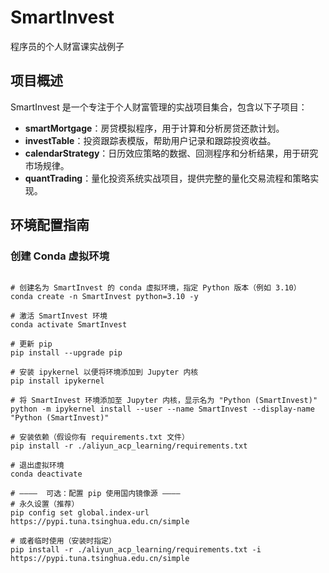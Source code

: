 # SmartInvest
程序员的个人财富课实战例子

## 项目概述
SmartInvest 是一个专注于个人财富管理的实战项目集合，包含以下子项目：

- **smartMortgage**：房贷模拟程序，用于计算和分析房贷还款计划。
- **investTable**：投资跟踪表模版，帮助用户记录和跟踪投资收益。
- **calendarStrategy**：日历效应策略的数据、回测程序和分析结果，用于研究市场规律。
- **quantTrading**：量化投资系统实战项目，提供完整的量化交易流程和策略实现。

## 环境配置指南

### 创建 Conda 虚拟环境
```

# 创建名为 SmartInvest 的 conda 虚拟环境，指定 Python 版本（例如 3.10）
conda create -n SmartInvest python=3.10 -y

# 激活 SmartInvest 环境
conda activate SmartInvest

# 更新 pip
pip install --upgrade pip

# 安装 ipykernel 以便将环境添加到 Jupyter 内核
pip install ipykernel

# 将 SmartInvest 环境添加至 Jupyter 内核，显示名为 "Python (SmartInvest)"
python -m ipykernel install --user --name SmartInvest --display-name "Python (SmartInvest)"

# 安装依赖（假设你有 requirements.txt 文件）
pip install -r ./aliyun_acp_learning/requirements.txt

# 退出虚拟环境
conda deactivate

# ————  可选：配置 pip 使用国内镜像源 ————
# 永久设置（推荐）
pip config set global.index-url https://pypi.tuna.tsinghua.edu.cn/simple

# 或者临时使用（安装时指定）
pip install -r ./aliyun_acp_learning/requirements.txt -i https://pypi.tuna.tsinghua.edu.cn/simple
